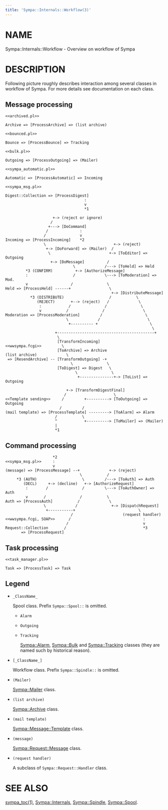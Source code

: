 ```yaml
---
title: 'Sympa::Internals::Workflow(3)'
---
```


# NAME

Sympa::Internals::Workflow - Overview on workflow of Sympa

# DESCRIPTION

Following picture roughly describes interaction among several classes in
workflow of Sympa.  For more details see documentation on each class.

## Message processing

    <<archived.pl>>
    
    Archive => [ProcessArchive] => (list archive)
    
    <<bounced.pl>>
    
    Bounce => [ProcessBounce] => Tracking
    
    <<bulk.pl>>
    
    Outgoing => [ProcessOutgoing] => (Mailer)
    
    <<sympa_automatic.pl>>
    
    Automatic => [ProcessAutomatic] => Incoming
    
    <<sympa_msg.pl>>
    
    Digest::Collection => [ProcessDigest]
                                       :
                                       v
                                       *1
    
                         +-> (reject or ignore)
                        /
                       +---> [DoCommand]
                      /              :
                     /               v
    Incoming => [ProcessIncoming]    *2
                     \                              +-> (reject)
                      +-> [DoForward] => (Mailer)  /
                       \                          +-> [ToEditor] => Outgoing
                        +-> [DoMessage]          /
                                  \             /---> [ToHeld] => Held
             *3 (CONFIRM)          +-> [AuthorizeMessage]
             :                    /             \---> [ToModeration] => Mod.
             v                   /               \
    Held => [ProcessHeld] ------+                 \
                                                   +-> [DistributeMessage]
               *3 (DISTRIBUTE)                    /           \
                  (REJECT)       +--> (reject)   /             \
                   :            /               /               \
                   v           /               /                 \
    Moderation => [ProcessModeration]         /                   \
                               \             /                     \
                                +---------- +                       \
                                                                     \
                          +-------------------------------------------+
                           \
                           [TransformIncoming]
    <<wwsympa.fcgi>>         \
                           [ToArchive] => Archive
    (list archive)             \
     => [ResendArchive] -- [TransformOutgoing] -+
                                 \               \
                           [ToDigest] => Digest   \
                                   \               \
                                    +---------------+-> [ToList] => Outgoing
    
                               +-> [TransformDigestFinal]  
                              /                     \
    <<Template sending>>     /         +----------> [ToOutgoing] => Outgoing 
                            /         / 
    (mail template) => [ProcessTemplate] ---------> [ToAlarm] => Alarm
                          /           \
                          ^            +----------> [ToMailer] => (Mailer)
                          |
                          *1

## Command processing

                         *2
    <<sympa_msg.pl>>     :
                         v
    (message) => [ProcessMessage] --+             +-> (reject)
                                     \           /
         *3 (AUTH)                    \         /---> [ToAuth] => Auth
            (DECL)     +-> (decline)   +-> [AuthorizeRequest]
             :        /               /         \---> [ToAuthOwner] => Auth
             v       /               /           \
    Auth => [ProcessAuth]           /             \
                     \             /               +-> [DispatchRequest]
                      +-----------+                            \
                                 /                      (request handler)
    <<wwsympa.fcgi, SOAP>>      /                                :
                               /                                 v
    Request::Collection       /                                  *3 
           => [ProcessRequest]

## Task processing

    <<task_manager.pl>>
    
    Task => [ProcessTask] => Task

## Legend

- `_ClassName_`

    Spool class.  Prefix `Sympa::Spool::` is omitted.

    - `Alarm`
    - `Outgoing`
    - `Tracking`

        [Sympa::Alarm](./Sympa-Alarm.3.md), [Sympa::Bulk](./Sympa-Bulk.3.md) and [Sympa::Tracking](./Sympa-Tracking.3.md) classes
        (they are named such by historical reason).

- `[_ClassName_]`

    Workflow class.  Prefix `Sympa::Spindle::` is omitted.

- `(Mailer)`

    [Sympa::Mailer](./Sympa-Mailer.3.md) class.

- `(list archive)`

    [Sympa::Archive](./Sympa-Archive.3.md) class.

- `(mail template)`

    [Sympa::Message::Template](./Sympa-Message-Template.3.md) class.

- `(message)`

    [Sympa::Request::Message](./Sympa-Request-Message.3.md) class.

- `(request handler)`

    A subclass of `Sympa::Request::Handler` class.

# SEE ALSO

[sympa\_toc(1)](./sympa_toc.1.md), [Sympa::Internals](./Sympa-Internals.3.md), [Sympa::Spindle](./Sympa-Spindle.3.md), [Sympa::Spool](./Sympa-Spool.3.md).
